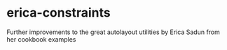 erica-constraints
=================

Further improvements to the great autolayout utilities by Erica Sadun from her cookbook examples
